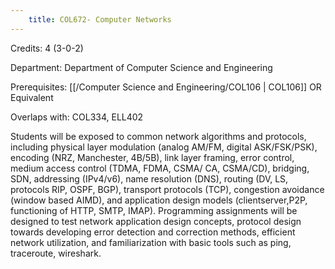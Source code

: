 ```yaml
---
    title: COL672- Computer Networks
---
```

Credits: 4 (3-0-2)

Department: Department of Computer Science and Engineering

Prerequisites: [[/Computer Science and Engineering/COL106 | COL106]] OR Equivalent

Overlaps with: COL334, ELL402

Students will be exposed to common network algorithms and protocols, including physical layer modulation (analog AM/FM, digital ASK/FSK/PSK), encoding (NRZ, Manchester, 4B/5B), link layer framing, error control, medium access control (TDMA, FDMA, CSMA/ CA, CSMA/CD), bridging, SDN, addressing (IPv4/v6), name resolution (DNS), routing (DV, LS, protocols RIP, OSPF, BGP), transport protocols (TCP), congestion avoidance (window based AIMD), and application design models (clientserver,P2P, functioning of HTTP, SMTP, IMAP). Programming assignments will be designed to test network application design concepts, protocol design towards developing error detection and correction methods, efficient network utilization, and familiarization with basic tools such as ping, traceroute, wireshark.